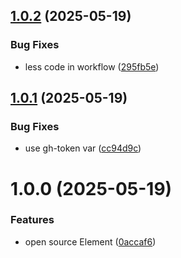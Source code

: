 ## [1.0.2](https://github.com/spike-rabbit/element/compare/v1.0.1...v1.0.2) (2025-05-19)


### Bug Fixes

* less code in workflow ([295fb5e](https://github.com/spike-rabbit/element/commit/295fb5eb71ea2a2c8049654b73c1f8c140e31626))

## [1.0.1](https://github.com/spike-rabbit/element/compare/v1.0.0...v1.0.1) (2025-05-19)


### Bug Fixes

* use gh-token var ([cc94d9c](https://github.com/spike-rabbit/element/commit/cc94d9c135da5b04b9e7873ac4f36ad5d63ea9f1))

# 1.0.0 (2025-05-19)


### Features

* open source Element ([0accaf6](https://github.com/spike-rabbit/element/commit/0accaf68e68186c267cdf5d1a1e84d680db06d33))
